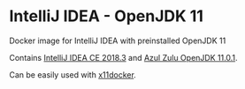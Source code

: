 # IntelliJ IDEA - OpenJDK 11
Docker image for IntelliJ IDEA with preinstalled OpenJDK 11

Contains [IntelliJ IDEA CE 2018.3](https://www.jetbrains.com/idea/) and [Azul Zulu OpenJDK 11.0.1](https://www.azul.com/downloads/zulu/).

Can be easily used with [x11docker](https://github.com/mviereck/x11docker).
